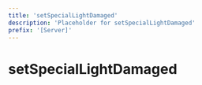 ```yaml
---
title: 'setSpecialLightDamaged'
description: 'Placeholder for setSpecialLightDamaged'
prefix: '[Server]'
---
```


# setSpecialLightDamaged
